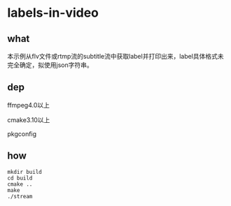 # labels-in-video

## what
本示例从flv文件或rtmp流的subtitle流中获取label并打印出来，label具体格式未完全确定，拟使用json字符串。

## dep
ffmpeg4.0以上

cmake3.10以上

pkgconfig

## how
```$xslt
mkdir build
cd build
cmake ..
make
./stream
```

